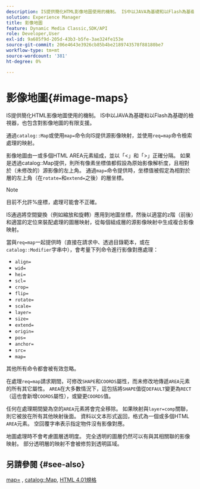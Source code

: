 ```yaml
---
description: IS提供簡化HTML影像地圖使用的機制。 IS中以JAVA為基礎和以Flash為基礎的檢視器，也包含對影像地圖的有限支援。
solution: Experience Manager
title: 影像地圖
feature: Dynamic Media Classic,SDK/API
role: Developer,User
exl-id: 9a685f9d-205d-43b3-b5fe-3ae324fe153e
source-git-commit: 206e4643e3926cb85b4be2189743578f88180be7
workflow-type: tm+mt
source-wordcount: '381'
ht-degree: 0%

---
```


# 影像地圖{#image-maps}

IS提供簡化HTML影像地圖使用的機制。 IS中以JAVA為基礎和以Flash為基礎的檢視器，也包含對影像地圖的有限支援。

通過`catalog::Map`或使用`map=`命令向IS提供源影像映射，並使用`req=map`命令檢索處理的映射。

影像地圖由一或多個HTML AREA元素組成，並以「&lt;」和「>」正確分隔。 如果是透過catalog::Map提供，則所有像素坐標值都假設為原始影像解析度，且相對於（未修改的）源影像的左上角。 通過`map=`命令提供時，坐標值被假定為相對於層的左上角（在`rotate=`和`extend=`之後）的層坐標。

>[!NOTE]
>
>目前不允許%座標，處理可能會不正確。

IS通過將空間變換（例如縮放和旋轉）應用到地圖坐標，然後以適當的z階（前後）和適當的定位來裝配處理的圖層映射，從每個組成層的源影像映射中生成複合影像映射。

當與`req=map`一起提供時（直接在請求中、透過目錄範本，或在`catalog::Modifier`字串中），會考量下列命令進行影像對應處理：

* `align=`
* `wid=`
* `hei=`
* `scl=`
* `crop=`
* `flip=`
* `rotate=`
* `scale=`
* `layer=`
* `size=`
* `extend=`
* `origin=`
* `pos=`
* `anchor=`
* `src=`
* `map=`

其他所有命令都會被有效忽略。

在處理`req=map`請求期間，可修改`SHAPE`和`COORDS`屬性，而未修改地傳遞`AREA`元素的所有其它屬性。 `AREA`在大多數情況下，這包括將`SHAPE`值從`DEFAULT`變更為`RECT`（這也會新增`COORDS`屬性），或變更`COORDS`值。

任何在處理期間變為空的`AREA`元素將會完全移除。 如果映射與`layer=comp`關聯，則它被放在所有其他映射後面。 資料以文本形式返回，格式為一個或多個HTML `AREA`元素。 空回覆字串表示指定物件沒有影像對應。

地圖處理時不會考慮圖層透明度。 完全透明的圖層仍然可以有與其相關聯的影像映射。 部分透明層的映射不會被修剪到透明區域。

## 另請參閱 {#see-also}

[map=](../../../../../is-api/http-ref/image-serving-api-ref/c-http-protocol-reference/c-command-reference/r-map.md#reference-8f96545f196b4b7caa616e15c2363f06) ,  [catalog::Map](/help/aem-is-ir-api/is-api/image-catalog/image-serving-api-ref/c-image-catalog-reference/c-image-svg-data-reference/c-image-data-reference/r-map-cat.md),  [HTML 4.01規格](http://www.w3.org/TR/html401/)
